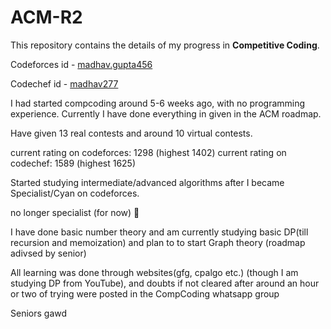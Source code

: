 # ACM-R2
This repository contains the details of my progress in **Competitive Coding**.

Codeforces id - [madhav.gupta456](https://codeforces.com/profile/madhav.gupta456)

Codechef id - [madhav277](https://www.codechef.com/users/madhav277)

I had started compcoding around 5-6 weeks ago, with no programming experience. Currently I have done everything in given in the ACM roadmap. 

Have given 13 real contests and around 10 virtual contests.

current rating on codeforces: 1298 (highest 1402)
current rating on codechef: 1589 (highest 1625)

Started studying intermediate/advanced algorithms after I became Specialist/Cyan on codeforces. 

no longer specialist (for now) :smiling_face_with_tear:

I have done basic number theory and am currently studying basic DP(till recursion and memoization) and plan to to start Graph theory (roadmap adivsed by senior)

All learning was done through websites(gfg, cpalgo etc.) (though I am studying DP from YouTube), and doubts if not cleared after around an hour or two of trying were posted in the CompCoding whatsapp group

Seniors gawd



